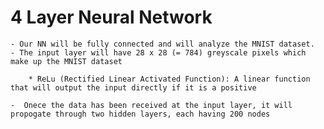 # 4 Layer Neural Network
	- Our NN will be fully connected and will analyze the MNIST dataset.
	- The input layer will have 28 x 28 (= 784) greyscale pixels which make up the MNIST dataset

		* ReLu (Rectified Linear Activated Function): A linear function that will output the input directly if it is a positive

	-  Onece the data has been received at the input layer, it will propogate through two hidden layers, each having 200 nodes